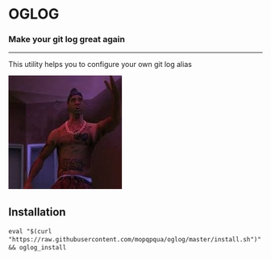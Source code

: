 # OGLOG

### Make your git log great again

-----------------------------------

This utility helps you to configure your own git log alias

![alt text](https://github.com/mopqpqua/oglog/blob/master/og-loc.jpg?raw=true)


## Installation

```
eval "$(curl "https://raw.githubusercontent.com/mopqpqua/oglog/master/install.sh")" && oglog_install
```

